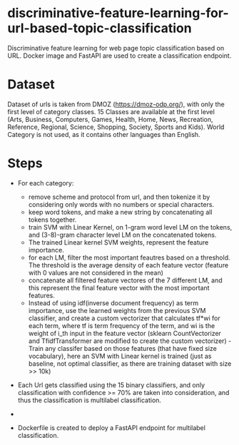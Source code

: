 # discriminative-feature-learning-for-url-based-topic-classification
Discriminative feature learning for web page topic classification based on URL. Docker image and FastAPI are used to create a classification endpoint.

# Dataset
Dataset of urls is taken from DMOZ (https://dmoz-odp.org/), with only the first level of category classes.
15 Classes are available at the first level (Arts, Business, Computers, Games, Health, Home, News, Recreation, Reference, Regional, Science, Shopping, Society, Sports and Kids). World Category is not used, as it contains other languages than English.

# Steps
- For each category:
  - remove scheme and protocol from url, and then tokenize it by considering only words with no numbers or special characters.
  - keep word tokens, and make a new string by concatenating all tokens together.
  - train SVM with Linear Kernel, on 1-gram word level LM on the tokens, and (3-8)-gram character level LM on the concatenated tokens.
  - The trained Linear kernel SVM weights, represent the feature importance.
  - for each LM, filter the most important feautres based on a threshold. The threshold is the average density of each feature vector (feature with 0 values are not considered in the mean)
  - concatenate all filtered feature vectores of the 7 different LM, and this represent the final feature vector with the most important features.
  - Instead of using idf(inverse document frequency) as term importance, use the learned weights from the previous SVM classifier, and create a custom vectorizer that calculates tf*wi for each term, where tf is term frequency of the term, and wi is the weight of i_th input in the feature vector (sklearn CountVectorizer and TfidfTransformer are modified to create the custom vectorizer)
  -Train any classifer based on those features (that have fixed size vocabulary), here an SVM with Linear kernel is trained (just as baseline, not optimal classifier, as there are training dataset with size >> 10k)

- Each Url gets classified using the 15 binary classifiers, and only classification with confidence >= 70% are taken into consideration, and thus the classification is multilabel classification.
- 
- Dockerfile is created to deploy a FastAPI endpoint for multilabel classification.

